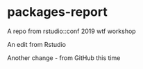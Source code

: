 # packages-report
A repo from rstudio::conf 2019 wtf workshop

An edit from Rstudio

Another change - from GitHub this time
